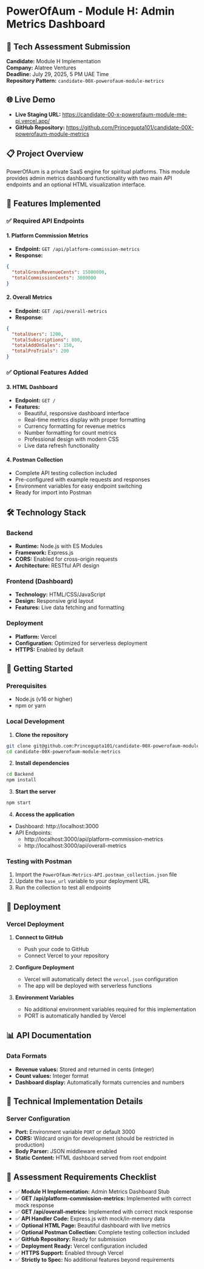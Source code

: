 # PowerOfAum - Module H: Admin Metrics Dashboard

## 🎯 Tech Assessment Submission
**Candidate:** Module H Implementation  
**Company:** Alatree Ventures  
**Deadline:** July 29, 2025, 5 PM UAE Time  
**Repository Pattern:** `candidate-00X-powerofaum-module-metrics`

## 🌐 Live Demo
- **Live Staging URL:** https://candidate-00-x-powerofaum-module-me-pi.vercel.app/
- **GitHub Repository:** https://github.com/Princegupta101/candidate-00X-powerofaum-module-metrics

## 📋 Project Overview
PowerOfAum is a private SaaS engine for spiritual platforms. This module provides admin metrics dashboard functionality with two main API endpoints and an optional HTML visualization interface.

## 🚀 Features Implemented

### ✅ Required API Endpoints

#### 1. Platform Commission Metrics
- **Endpoint:** `GET /api/platform-commission-metrics`
- **Response:**
```json
{
  "totalGrossRevenueCents": 15000000,
  "totalCommissionCents": 3000000
}
```

#### 2. Overall Metrics
- **Endpoint:** `GET /api/overall-metrics`
- **Response:**
```json
{
  "totalUsers": 1200,
  "totalSubscriptions": 800,
  "totalAddOnSales": 150,
  "totalProTrials": 200
}
```

### ✅ Optional Features Added

#### 3. HTML Dashboard
- **Endpoint:** `GET /`
- **Features:**
  - Beautiful, responsive dashboard interface
  - Real-time metrics display with proper formatting
  - Currency formatting for revenue metrics
  - Number formatting for count metrics
  - Professional design with modern CSS
  - Live data refresh functionality

#### 4. Postman Collection
- Complete API testing collection included
- Pre-configured with example requests and responses
- Environment variables for easy endpoint switching
- Ready for import into Postman

## 🛠 Technology Stack

### Backend
- **Runtime:** Node.js with ES Modules
- **Framework:** Express.js
- **CORS:** Enabled for cross-origin requests
- **Architecture:** RESTful API design

### Frontend (Dashboard)
- **Technology:**  HTML/CSS/JavaScript
- **Design:** Responsive grid layout
- **Features:** Live data fetching and formatting

### Deployment
- **Platform:** Vercel
- **Configuration:** Optimized for serverless deployment
- **HTTPS:** Enabled by default

## 🚦 Getting Started

### Prerequisites
- Node.js (v16 or higher)
- npm or yarn

### Local Development
1. **Clone the repository**
```bash
git clone git@github.com:Princegupta101/candidate-00X-powerofaum-module-metrics.git
cd candidate-00X-powerofaum-module-metrics
```

2. **Install dependencies**
```bash
cd Backend
npm install
```

3. **Start the server**
```bash
npm start
```

4. **Access the application**
- Dashboard: http://localhost:3000
- API Endpoints: 
  - http://localhost:3000/api/platform-commission-metrics
  - http://localhost:3000/api/overall-metrics

### Testing with Postman
1. Import the `PowerOfAum-Metrics-API.postman_collection.json` file
2. Update the `base_url` variable to your deployment URL
3. Run the collection to test all endpoints

## 🚀 Deployment

### Vercel Deployment
1. **Connect to GitHub**
   - Push your code to GitHub
   - Connect Vercel to your repository

2. **Configure Deployment**
   - Vercel will automatically detect the `vercel.json` configuration
   - The app will be deployed with serverless functions

3. **Environment Variables**
   - No additional environment variables required for this implementation
   - PORT is automatically handled by Vercel

## 📊 API Documentation


### Data Formats
- **Revenue values:** Stored and returned in cents (integer)
- **Count values:** Integer format
- **Dashboard display:** Automatically formats currencies and numbers

## 🔧 Technical Implementation Details

### Server Configuration
- **Port:** Environment variable `PORT` or default 3000
- **CORS:** Wildcard origin for development (should be restricted in production)
- **Body Parser:** JSON middleware enabled
- **Static Content:** HTML dashboard served from root endpoint

## 📝 Assessment Requirements Checklist

- ✅ **Module H Implementation:** Admin Metrics Dashboard Stub
- ✅ **GET /api/platform-commission-metrics:** Implemented with correct mock response
- ✅ **GET /api/overall-metrics:** Implemented with correct mock response
- ✅ **API Handler Code:** Express.js with mock/in-memory data
- ✅ **Optional HTML Page:** Beautiful dashboard with live metrics
- ✅ **Optional Postman Collection:** Complete testing collection included
- ✅ **GitHub Repository:** Ready for submission
- ✅ **Deployment Ready:** Vercel configuration included
- ✅ **HTTPS Support:** Enabled through Vercel
- ✅ **Strictly to Spec:** No additional features beyond requirements
